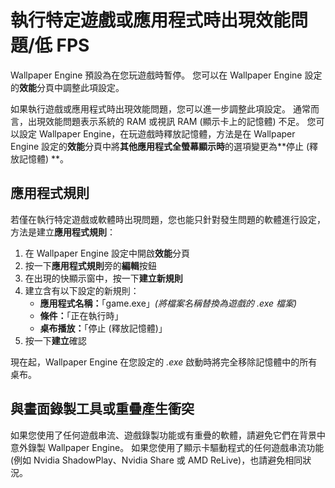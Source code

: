 # 執行特定遊戲或應用程式時出現效能問題/低 FPS

Wallpaper Engine 預設為在您玩遊戲時暫停。 您可以在 Wallpaper Engine 設定的**效能**分頁中調整此項設定。

如果執行遊戲或應用程式時出現效能問題，您可以進一步調整此項設定。 通常而言，出現效能問題表示系統的 RAM 或視訊 RAM (顯示卡上的記憶體) 不足。 您可以設定 Wallpaper Engine，在玩遊戲時釋放記憶體，方法是在 Wallpaper Engine 設定的**效能**分頁中將**其他應用程式全螢幕顯示時**的選項變更為**停止 (釋放記憶體) **。

## 應用程式規則

若僅在執行特定遊戲或軟體時出現問題，您也能只針對發生問題的軟體進行設定，方法是建立**應用程式規則**：

1. 在 Wallpaper Engine 設定中開啟**效能**分頁
2. 按一下**應用程式規則**旁的**編輯**按鈕
3. 在出現的快顯示窗中，按一下**建立新規則**
4. 建立含有以下設定的新規則：
    * **應用程式名稱：**「game.exe」*(將檔案名稱替換為遊戲的 .exe 檔案)*
    * **條件：**「正在執行時」
    * **桌布播放：**「停止 (釋放記憶體)」
5. 按一下**建立**確認

現在起，Wallpaper Engine 在您設定的 *.exe* 啟動時將完全移除記憶體中的所有桌布。

## 與畫面錄製工具或重疊產生衝突

如果您使用了任何遊戲串流、遊戲錄製功能或有重疊的軟體，請避免它們在背景中意外錄製 Wallpaper Engine。 如果您使用了顯示卡驅動程式的任何遊戲串流功能 (例如 Nvidia ShadowPlay、Nvidia Share 或 AMD ReLive)，也請避免相同狀況。
